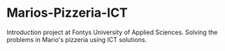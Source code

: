 # Marios-Pizzeria-ICT
Introduction project at Fontys University of Applied Sciences. Solving the problems in Mario's pizzeria using ICT solutions.
